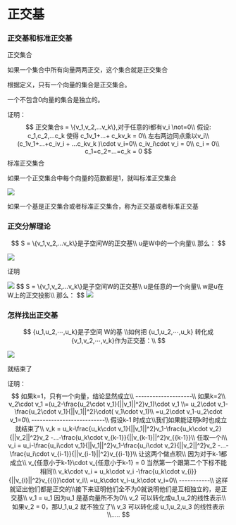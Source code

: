 # 正交基

### 正交基和标准正交基

正交集合

如果一个集合中所有向量两两正交，这个集合就是正交集合

根据定义，只有一个向量的集合是正交集合。

一个不包含0向量的集合是独立的。

证明：
$$
正交集合s = \{v_1,v_2,...v_k\},对于任意的i都有v_i \not=0\\
假设:
c_1,c_2,...c_k 使得 c_1v_1+...+ c_kv_k = 0\\
左右两边同点乘以v_i\\
(c_1v_1+...+c_iv_i + ...c_kv_k )\cdot v_i=0\\
c_iv_i\cdot v_i = 0\\
c_i = 0\\
c_1=c_2=...=c_k = 0
$$
标准正交集合

如果一个正交集合中每个向量的范数都是1，就叫标准正交集合

<img src="https://raw.githubusercontent.com/xuyouqian/picgo/master/20210627140440.png"/>

如果一个基是正交集合或者标准正交集合，称为正交基或者标准正交基

### 正交分解理论

$$
S = \{v_1,v_2,...v_k\}是子空间W的正交基\\
u是W中的一个向量\\
那么：
$$

<img src="https://raw.githubusercontent.com/xuyouqian/picgo/master/20210627141239.png"/>

证明

<img src="https://raw.githubusercontent.com/xuyouqian/picgo/master/20210627141325.png"/>
$$
S = \{v_1,v_2,...v_k\}是子空间W的正交基\\
u是任意的一个向量\\
w是u在W上的正交投影\\
那么：
$$
<img src="https://raw.githubusercontent.com/xuyouqian/picgo/master/20210627141900.png"/>

### 怎样找出正交基

$$
{u_1,u_2,⋯,u_k}是子空间 W的基 \\如何把 {u_1,u_2,⋯,u_k} 转化成 {v_1,v_2,⋯,v_k}作为正交基：\\
$$

<img src="https://raw.githubusercontent.com/xuyouqian/picgo/master/20210627142304.png"/>

就结束了

证明：
$$
如果k=1，只有一个向量，结论显然成立\\
--------------------\\
如果k=2\\
v_2\cdot v_1 =(u_2-\frac{u_2\cdot v_1}{||v_1||^2}v_1)\cdot v_1 \\=
u_2\cdot v_1-\frac{u_2\cdot v_1}{||v_1||^2}\cdot( v_1\cdot v_1)\\
=u_2\cdot v_1-u_2\cdot v_1=0\\
--------------------------\\
假设k-1 时成立\\我们如果能证明k时也成立就结束了\\
v_k = u_k-\frac{u_k\cdot v_1}{||v_1||^2}v_1-\frac{u_k\cdot v_2}{||v_2||^2}v_2
-...-\frac{u_k\cdot v_{k-1}}{||v_{k-1}||^2}v_{{k-1}}\\
任取一个i\\
v_i = u_i-\frac{u_i\cdot v_1}{||v_1||^2}v_1-\frac{u_i\cdot v_2}{||v_2||^2}v_2
-...-\frac{u_i\cdot v_{i-1}}{||v_{i-1}||^2}v_{{i-1}}\\
让这两个做点积\\
因为对于k-1都成立\\
v_{任意小于k-1}\cdot v_{任意小于k-1} = 0 当然第一个跟第二个下标不能相同\\
v_k\cdot v_i = u_k\cdot v_i -\frac{u_k\cdot v_{i}}{||v_{i}||^2}v_{{i}}\cdot v_i\\
=u_k\cdot v_i-u_k\cdot v_i=0\\
-----------\\
这样就证出他们都是正交的\\接下来证明他们全不为0就说明他们是互相独立的，是正交基\\
v_1 = u_1 因为u_1 是基向量所不为0\\
v_2 可以转化成u_1,u_2的线性表示\\
如果v_2 = 0，那U_1,u_2 就不独立了\\
v_3 可以转化成 u_1,u_2,u_3 的线性表示\\.....
$$
